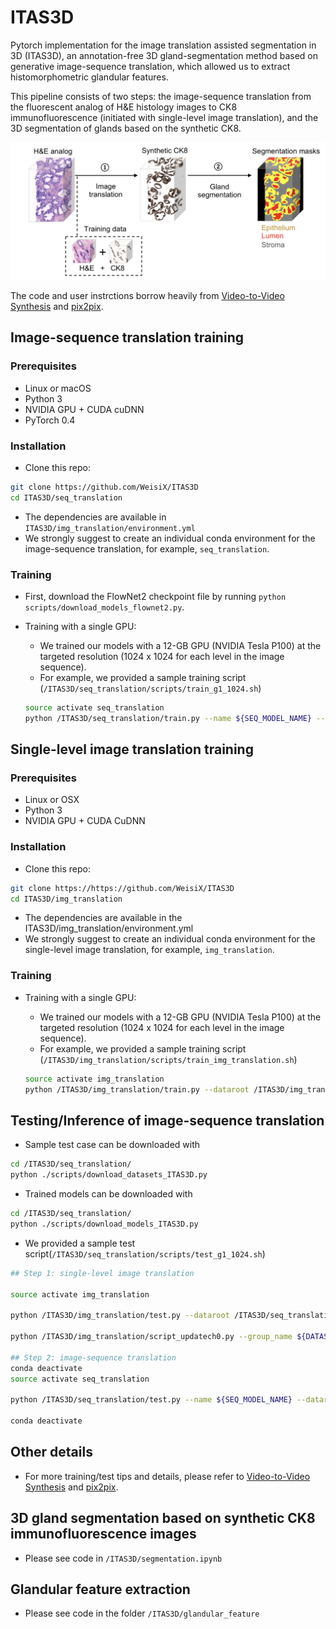 # ITAS3D

Pytorch implementation for the image translation assisted segmentation in 3D (ITAS3D), an annotation-free 3D gland-segmentation method based on generative image-sequence translation, which allowed us to extract histomorphometric glandular features. 

This pipeline consists of two steps: the image-sequence translation from the fluorescent analog of H&E histology images to CK8 immunofluorescence (initiated with single-level image translation), and the 3D segmentation of glands based on the synthetic CK8.

<img src="https://github.com/WeisiX/ITAS3D/blob/master/img/overview.png" width="600px"/>

The code and user instrctions borrow heavily from [Video-to-Video Synthesis](https://tcwang0509.github.io/vid2vid/) and [pix2pix](https://github.com/junyanz/pytorch-CycleGAN-and-pix2pix).

## Image-sequence translation training

### Prerequisites
- Linux or macOS
- Python 3
- NVIDIA GPU + CUDA cuDNN
- PyTorch 0.4

### Installation
- Clone this repo:
```bash
git clone https://github.com/WeisiX/ITAS3D
cd ITAS3D/seq_translation
```
- The dependencies are available in `ITAS3D/img_translation/environment.yml`
- We strongly suggest to create an individual conda environment for the image-sequence translation, for example, `seq_translation`.

### Training
- First, download the FlowNet2 checkpoint file by running `python scripts/download_models_flownet2.py`.

- Training with a single GPU:
  - We trained our models with a 12-GB GPU (NVIDIA Tesla P100) at the targeted resolution (1024 x 1024 for each level in the image sequence). 
  - For example, we provided a sample training script (`/ITAS3D/seq_translation/scripts/train_g1_1024.sh`)
 
  ```bash
  source activate seq_translation
  python /ITAS3D/seq_translation/train.py --name ${SEQ_MODEL_NAME} --dataroot /ITAS3D/seq_translation/datasets/${DATASET_NAME}/ --checkpoints_dir /ITAS3D/seq_translation/checkpoints --dataset_mode w1 --output_nc 3 --loadSize 800 --n_downsample_G 2 --n_frames_D 2 --num_D 3 --max_frames_per_gpu 1 --n_frames_total 4 --niter_step 2 
  ```
  
## Single-level image translation training

### Prerequisites
- Linux or OSX
- Python 3
- NVIDIA GPU + CUDA CuDNN

### Installation
- Clone this repo:
```bash
git clone https://https://github.com/WeisiX/ITAS3D
cd ITAS3D/img_translation
```
- The dependencies are available in the ITAS3D/img_translation/environment.yml
- We strongly suggest to create an individual conda environment for the single-level image translation, for example, `img_translation`.

### Training

- Training with a single GPU:
  - We trained our models with a 12-GB GPU (NVIDIA Tesla P100) at the targeted resolution (1024 x 1024 for each level in the image sequence). 
  - For example, we provided a sample training script (`/ITAS3D/img_translation/scripts/train_img_translation.sh`)
 
  ```bash
  source activate img_translation
  python /ITAS3D/img_translation/train.py --dataroot /ITAS3D/img_translation/datasets/${DATASET_NAME} --checkpoints_dir /ITAS3D/img_translation/checkpoints --name ${IMG_MODEL_NAME} --model pix2pix --netG unet_512 --direction AtoB --lambda_L1 100 --dataset_mode frameseq --norm batch --pool_size 0 --input_nc 3 --output_nc 1 --load_size 1024 --crop_size 512 --display_id 0
  ```

## Testing/Inference of image-sequence translation

- Sample test case can be downloaded with 
```bash
cd /ITAS3D/seq_translation/
python ./scripts/download_datasets_ITAS3D.py
```
- Trained models can be downloaded with 
```bash
cd /ITAS3D/seq_translation/
python ./scripts/download_models_ITAS3D.py
```

- We provided a sample test script(`/ITAS3D/seq_translation/scripts/test_g1_1024.sh`)

```bash
## Step 1: single-level image translation

source activate img_translation

python /ITAS3D/img_translation/test.py --dataroot /ITAS3D/seq_translation/datasets/${DATASET_NAME} --checkpoints_dir /ITAS3D/img_translation/checkpoints --name ${IMG_MODEL_NAME} --model pix2pix --netG unet_512 --direction AtoB --dataset_mode frameseqtest --norm batch --input_nc 3 --output_nc 1 --results_dir /ITAS3D/img_translation/results/${DATASET_NAME} --num_test 100000 --load_size 1024 --crop_size 1024 

python /ITAS3D/img_translation/script_updatech0.py --group_name ${DATASET_NAME} --img_model_name ${IMG_MODEL_NAME}

## Step 2: image-sequence translation
conda deactivate
source activate seq_translation

python /ITAS3D/seq_translation/test.py --name ${SEQ_MODEL_NAME} --dataroot /ITAS3D/seq_translation/datasets/${DATASET_NAME} --checkpoints_dir /ITAS3D/seq_translation/checkpoints --dataset_mode w1_test --output_nc 3 --loadSize 1024 --n_scales_spatial 1 --n_downsample_G 2 --use_real_img --results_dir /ITAS3D/seq_translation/results/${DATASET_NAME} --how_many 100000

conda deactivate
```

## Other details
- For more training/test tips and details, please refer to [Video-to-Video Synthesis](https://tcwang0509.github.io/vid2vid/) and [pix2pix](https://github.com/junyanz/pytorch-CycleGAN-and-pix2pix).

## 3D gland segmentation based on synthetic CK8 immunofluorescence images
- Please see code in `/ITAS3D/segmentation.ipynb`

## Glandular feature extraction
- Please see code in the folder `/ITAS3D/glandular_feature`
